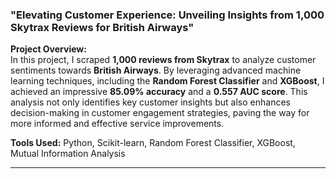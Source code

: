 ### **"Elevating Customer Experience: Unveiling Insights from 1,000 Skytrax Reviews for British Airways"**

**Project Overview:**  
In this project, I scraped **1,000 reviews from Skytrax** to analyze customer sentiments towards **British Airways**. By leveraging advanced machine learning techniques, including the **Random Forest Classifier** and **XGBoost**, I achieved an impressive **85.09% accuracy** and a **0.557 AUC score**. This analysis not only identifies key customer insights but also enhances decision-making in customer engagement strategies, paving the way for more informed and effective service improvements.

**Tools Used:** Python, Scikit-learn, Random Forest Classifier, XGBoost, Mutual Information Analysis

---
